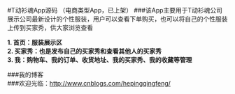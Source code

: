 
#T动衫魂App源码  （电商类型App，已上架） 
###该App主要用于T动衫魂公司展示公司最新设计的个性服装，用户可以查看下单购买，也可以将自己的个性服装上传到买家秀，供大家浏览查看  

**1. 首页：服装展示区**    
**2. 买家秀：也是发布自己的买家秀和查看其他人的买家秀**   
**3. 我：购物车、我的订单、收货地址、我的买家秀、我的收藏等管理**   

###我的博客  
###欢迎光临：http://www.cnblogs.com/hepingqingfeng/
